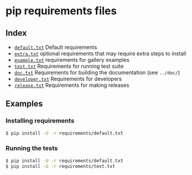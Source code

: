 # pip requirements files

## Index

- [`default.txt`](default.txt)
  Default requirements
- [`extra.txt`](extra.txt)
  optional requirements that may require extra steps to install
- [`example.txt`](example.txt)
  requirements for gallery examples
- [`test.txt`](test.txt)
  Requirements for running test suite
- [`doc.txt`](doc.txt)
  Requirements for building the documentation (see `../doc/`)
- [`developer.txt`](developer.txt)
  Requirements for developers
- [`release.txt`](release.txt)
  Requirements for making releases

## Examples

### Installing requirements

```bash
$ pip install -U -r requirements/default.txt
```

### Running the tests

```bash
$ pip install -U -r requirements/default.txt
$ pip install -U -r requirements/test.txt
```
